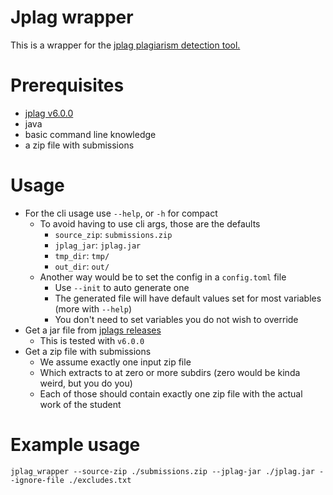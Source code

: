 # Jplag wrapper

This is a wrapper for the [jplag plagiarism detection tool.](https://github.com/jplag/JPlag)

# Prerequisites

- [jplag v6.0.0](https://github.com/jplag/JPlag/releases/tag/v6.0.0)
- java
- basic command line knowledge
- a zip file with submissions

# Usage

- For the cli usage use `--help`, or `-h` for compact
  - To avoid having to use cli args, those are the defaults
    - `source_zip`: `submissions.zip`
    - `jplag_jar`: `jplag.jar`
    - `tmp_dir`: `tmp/`
    - `out_dir`: `out/`
  - Another way would be to set the config in a `config.toml` file
    - Use `--init` to auto generate one
    - The generated file will have default values set for most variables (more with `--help`)
    - You don't need to set variables you do not wish to override
- Get a jar file from [jplags releases](https://github.com/jplag/JPlag/releases)
  - This is tested with `v6.0.0`
- Get a zip file with submissions
  - We assume exactly one input zip file
  - Which extracts to at zero or more subdirs (zero would be kinda weird, but you do you)
  - Each of those should contain exactly one zip file with the actual work of the student

# Example usage

```shell
jplag_wrapper --source-zip ./submissions.zip --jplag-jar ./jplag.jar --ignore-file ./excludes.txt
```

